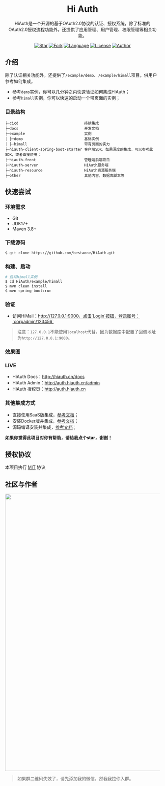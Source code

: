 <h1 align="center">Hi Auth</h1>

<div align="center">

HiAuth是一个开源的基于OAuth2.0协议的认证、授权系统，除了标准的OAuth2.0授权流程功能外，还提供了应用管理、用户管理、权限管理等相关功能。

[![Star](https://img.shields.io/github/stars/bestaone/HiAuth?color=42b883&logo=github&style=flat-square)](https://github.com/bestaone/HiAuth/stargazers)
[![Fork](https://img.shields.io/github/forks/bestaone/HiAuth?color=42b883&logo=github&style=flat-square)](https://github.com/bestaone/HiAuth/network/members)
[![Language](https://img.shields.io/badge/%E8%AF%AD%E8%A8%80-Java%20%7C%20Springboot%20%7C%20Vue3-red?style=flat-square&color=42b883)](https://github.com/bestaone/HiAuth)
[![License](https://img.shields.io/github/license/bestaone/HiAuth?color=42b883&style=flat-square)](https://github.com/bestaone/HiAuth/blob/master/LICENSE)
[![Author](https://img.shields.io/badge/作者-码道功臣-orange.svg)](https://github.com/bestaone)

</div>

## 介绍
除了认证相关功能外，还提供了`/example/demo`、`/example/himall`项目，供用户参考如何集成。

- 参考`demo`实例，你可以几分钟之内快速验证如何集成HiAuth；
- 参考`himall`实例，你可以快速的启动一个带页面的实例；

### 目录结构
```
├─cicd                              持续集成
├─docs                              开发文档
├─example                           实例
│ ├─demo                            基础实例
│ ├─himall                          带有页面的实力
├─hiauth-client-spring-boot-starter 客户端SDK，如果深度的集成，可以参考此SDK，或者直接使用；
├─hiauth-front                      管理端前端项目
├─hiauth-server                     HiAuth服务端
├─hiauth-resource                   HiAuth资源服务端
├─other                             其他内容，数据库脚本等
```

## 快速尝试

### 环境需求
- Git
- JDK17+
- Maven 3.8+

### 下载源码
```sh
$ git clone https://github.com/bestaone/HiAuth.git
```
### 构建、启动
```sh
# 启动himall实例
$ cd HiAuth/example/himall
$ mvn clean install
$ mvn spring-boot:run
```

### 验证
- 访问HiMall：http://127.0.0.1:9000，点击`Login`按钮，登录账号：`corpadmin/123456`

> 注意：`127.0.0.1`不能使用`localhost`代替，因为数据库中配置了回调地址为`http://127.0.0.1:9000`。

### 效果图

### LIVE
- HiAuth Docs：http://hiauth.cn/docs
- HiAuth Admin：http://auth.hiauth.cn/admin
- HiAuth 授权页：http://auth.hiauth.cn

### 其他集成方式
- 直接使用SaaS版集成，[参考文档](http://hiauth.cn/docs/guide/saas)；
- 安装Docker版并集成，[参考文档](http://hiauth.cn/docs/guide/docker)；
- 源码编译安装并集成，[参考文档](http://hiauth.cn/docs/guide/sourcecode)；

**如果你觉得此项目对你有帮助，请给我点个star，谢谢！**

## 授权协议
本项目执行 [MIT](https://github.com/bestaone/HiAuth/blob/master/LICENSE) 协议

## 社区与作者
<p align="center">
  <img width="900" src="https://hiauth.oss-cn-zhangjiakou.aliyuncs.com/community_wechat.jpg">
</p>

>如果群二维码失效了，请先添加我的微信，然我我拉你入群。